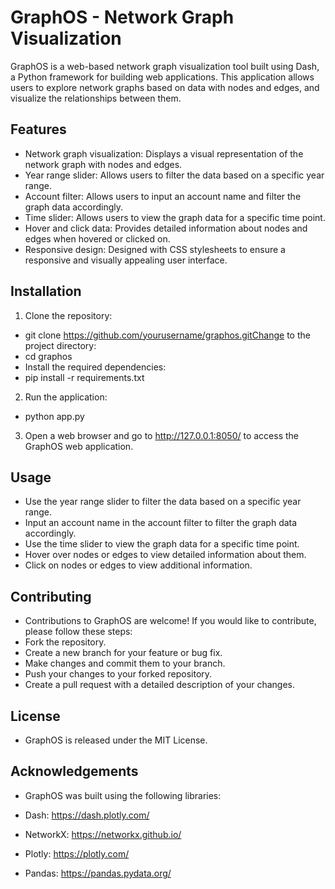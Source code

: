 # GraphOS - Network Graph Visualization

GraphOS is a web-based network graph visualization tool built using Dash, a Python framework for building web applications. This application allows users to explore network graphs based on data with nodes and edges, and visualize the relationships between them.

## Features

- Network graph visualization: Displays a visual representation of the network graph with nodes and edges.
- Year range slider: Allows users to filter the data based on a specific year range.
- Account filter: Allows users to input an account name and filter the graph data accordingly.
- Time slider: Allows users to view the graph data for a specific time point.
- Hover and click data: Provides detailed information about nodes and edges when hovered or clicked on.
- Responsive design: Designed with CSS stylesheets to ensure a responsive and visually appealing user interface.

## Installation

1. Clone the repository:

- git clone https://github.com/yourusername/graphos.gitChange to the project directory:
- cd graphos
- Install the required dependencies:
- pip install -r requirements.txt

2. Run the application:
- python app.py

3. Open a web browser and go to http://127.0.0.1:8050/ to access the GraphOS web application.

## Usage
- Use the year range slider to filter the data based on a specific year range.
- Input an account name in the account filter to filter the graph data accordingly.
- Use the time slider to view the graph data for a specific time point.
- Hover over nodes or edges to view detailed information about them.
- Click on nodes or edges to view additional information.
## Contributing
- Contributions to GraphOS are welcome! If you would like to contribute, please follow these steps:
- Fork the repository.
- Create a new branch for your feature or bug fix.
- Make changes and commit them to your branch.
- Push your changes to your forked repository.
- Create a pull request with a detailed description of your changes.

## License
- GraphOS is released under the MIT License.

## Acknowledgements
- GraphOS was built using the following libraries:

- Dash: https://dash.plotly.com/
- NetworkX: https://networkx.github.io/
- Plotly: https://plotly.com/
- Pandas: https://pandas.pydata.org/
